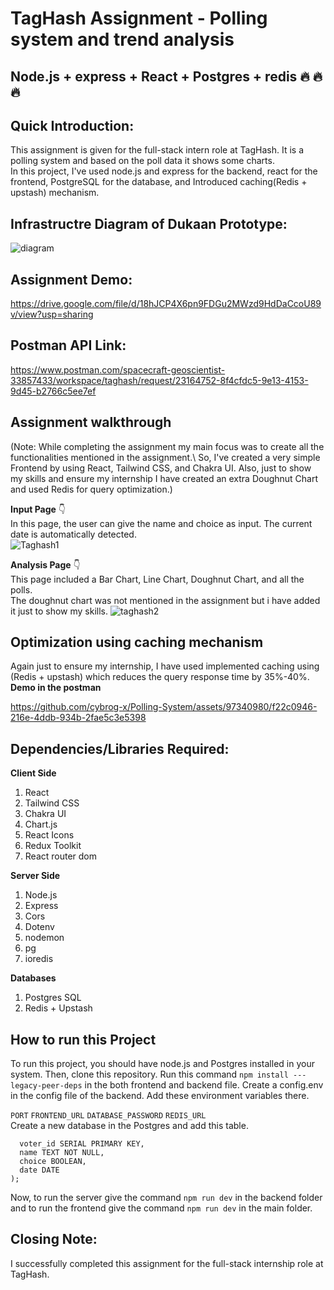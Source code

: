 # TagHash Assignment - Polling system and trend analysis
## **Node.js + express + React + Postgres + redis 🔥 🔥 🔥**

## Quick Introduction:
This assignment is given for the full-stack intern role at TagHash. It is a polling system and based on the poll data it shows some charts. \
In this project, I've used node.js and express for the backend, react for the frontend, PostgreSQL for the database, and Introduced caching(Redis + upstash) mechanism.

## Infrastructre Diagram of Dukaan Prototype:

![diagram](https://github.com/cybrog-x/Polling-System/assets/97340980/c3d45af2-8259-459c-ae88-6ced56707507)

## Assignment Demo: 
https://drive.google.com/file/d/18hJCP4X6pn9FDGu2MWzd9HdDaCcoU89v/view?usp=sharing

## Postman API Link:
https://www.postman.com/spacecraft-geoscientist-33857433/workspace/taghash/request/23164752-8f4cfdc5-9e13-4153-9d45-b2766c5ee7ef

## Assignment walkthrough

(Note: While completing the assignment my main focus was to create all the functionalities mentioned in the assignment.\ 
So, I've created a very simple Frontend by using React, Tailwind CSS, and Chakra UI. 
Also, just to show my skills and ensure my internship I have created an extra Doughnut Chart and used Redis for query optimization.)


**Input Page** 👇\
In this page, the user can give the name and choice as input. The current date is automatically detected.  
![Taghash1](https://github.com/cybrog-x/Polling-System/assets/97340980/29e0d42c-94e9-46ec-83c0-a7a0516778e0)


**Analysis Page** 👇\
This page included a Bar Chart, Line Chart, Doughnut Chart, and all the polls.\
The doughnut chart was not mentioned in the assignment but i have added it just to show my skills.
![taghash2](https://github.com/cybrog-x/Polling-System/assets/97340980/92b70534-b5ff-4729-af40-19a8ea728c8f)

## Optimization using caching mechanism 
Again just to ensure my internship, I have used implemented caching using (Redis + upstash) which reduces the query response time by 35%-40%.
\
**Demo in the postman**

https://github.com/cybrog-x/Polling-System/assets/97340980/f22c0946-216e-4ddb-934b-2fae5c3e5398

## Dependencies/Libraries Required:

**Client Side**

1) React
2) Tailwind CSS
3) Chakra UI
4) Chart.js
5) React Icons
6) Redux Toolkit
7) React router dom

**Server Side**

1) Node.js
2) Express
3) Cors
4) Dotenv
5) nodemon
6) pg
7) ioredis

**Databases**

1) Postgres SQL
2) Redis + Upstash
   
## How to run this Project 

To run this project, you should have node.js and Postgres installed in your system.
Then, clone this repository. 
Run this command  ```npm install ---legacy-peer-deps``` in the both frontend and backend file. 
Create a config.env in the config file of the backend. Add these environment variables there. 

`PORT`
`FRONTEND_URL`
`DATABASE_PASSWORD`
`REDIS_URL`
\
Create a new database in the Postgres and add this table. 
```CREATE TABLE data(
  voter_id SERIAL PRIMARY KEY,
  name TEXT NOT NULL,
  choice BOOLEAN,
  date DATE
);
```

Now, to run the server give the command ```npm run dev``` in the backend folder and to run the frontend give the command ```npm run dev``` in the main folder. 



## Closing Note:
I successfully completed this assignment for the full-stack internship role at TagHash.




